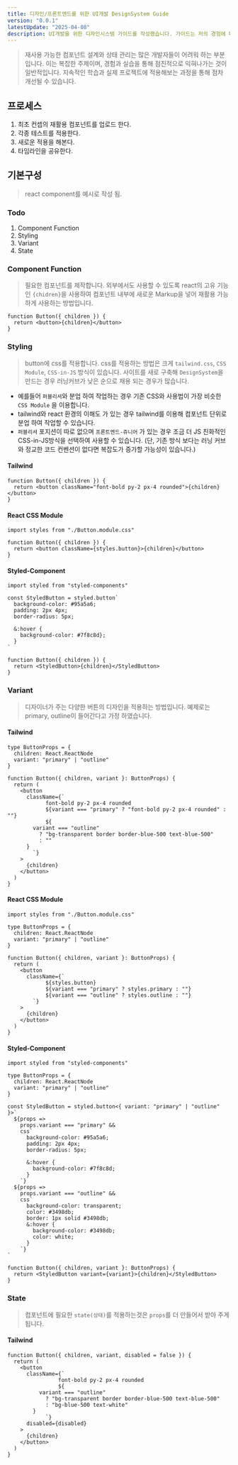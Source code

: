 ```yaml
---
title: 디자인/프론트엔드를 위한 UI개발 DesignSystem Guide
version: "0.0.1"
latestUpdate: "2025-04-08"
description: UI개발을 위한 디자인시스템 가이드를 작성했습니다. 가이드는 저의 경험에 따라 매번 업데이트 됩니다.
---
```


> 재사용 가능한 컴포넌트 설계와 상태 관리는 많은 개발자들이 어려워 하는 부분입니다.
> 이는 복잡한 주제이며, 경험과 실습을 통해 점진적으로 익혀나가는 것이 일반적입니다.
> 지속적인 학습과 실제 프로젝트에 적용해보는 과정을 통해 점차 개선될 수 있습니다.

## 프로세스

1. 최초 컨셉의 재활용 컴포넌트를 업로드 한다.
2. 각종 테스트를 적용한다.
3. 새로운 적용을 해본다.
4. 타임라인을 공유한다.

## 기본구성

> react component를 예시로 작성 됨.

### Todo

1. Component Function
2. Styling
3. Variant
4. State

### Component Function

> 필요한 컴포넌트를 제작합니다.
> 외부에서도 사용할 수 있도록 react의 고유 기능인 `{chidren}`을 사용하여 컴포넌트 내부에 새로운 Markup을 넣어 재활용 가능하게 사용하는 방법입니다.

```tsx
function Button({ children }) {
  return <button>{children}</button>
}
```

### Styling

> button에 css를 적용합니다.
> css를 적용하는 방법은 크게 `tailwind.css`, `CSS Module`, `CSS-in-JS` 방식이 있습니다.
> 사이트를 새로 구축해 `DesignSystem`을 만드는 경우 러닝커브가 낮은 순으로 채용 되는 경우가 많습니다.

- 예를들어 `퍼블리셔`와 분업 하여 작업하는 경우 기존 CSS와 사용법이 가장 비슷한 `CSS Module` 을 이용합니다.
- tailwind와 react 환경의 이해도 가 있는 경우 tailwind를 이용해 컴포넌트 단위로 분업 하여 작업할 수 있습니다.
- `퍼블리셔` 포지션이 따로 없으며 `프론트엔드-쥬니어` 가 있는 경우 조금 더 JS 친화적인 CSS-in-JS방식을 선택하여 사용할 수 있습니다. (단, 기존 방식 보다는 러닝 커브와 정교한 코드 컨벤션이 없다면 복잡도가 증가할 가능성이 있습니다.)

#### Tailwind

```tsx
function Button({ children }) {
  return <button className="font-bold py-2 px-4 rounded">{children}</button>
}
```

#### React CSS Module

```tsx
import styles from "./Button.module.css"

function Button({ children }) {
  return <button className={styles.button}>{children}</button>
}
```

#### Styled-Component

```tsx
import styled from "styled-components"

const StyledButton = styled.button`
  background-color: #95a5a6;
  padding: 2px 4px;
  border-radius: 5px;

  &:hover {
    background-color: #7f8c8d};
  }
`

function Button({ children }) {
  return <StyledButton>{children}</StyledButton>
}
```

### Variant

> 디자이너가 주는 다양한 버튼의 디자인을 적용하는 방법입니다.
> 예제로는 primary, outline이 들어간다고 가정 하였습니다.

#### Tailwind

```tsx
type ButtonProps = {
  children: React.ReactNode
  variant: "primary" | "outline"
}

function Button({ children, variant }: ButtonProps) {
  return (
    <button
      className={`
			font-bold py-2 px-4 rounded
			${variant === "primary" ? "font-bold py-2 px-4 rounded" : ""}
			${
        variant === "outline"
          ? "bg-transparent border border-blue-500 text-blue-500"
          : ""
      }
		`}
    >
      {children}
    </button>
  )
}
```

#### React CSS Module

```tsx
import styles from "./Button.module.css"

type ButtonProps = {
  children: React.ReactNode
  variant: "primary" | "outline"
}

function Button({ children, variant }: ButtonProps) {
  return (
    <button
      className={`
			${styles.button} 
			${variant === "primary" ? styles.primary : ""}
			${variant === "outline" ? styles.outline : ""}
		`}
    >
      {children}
    </button>
  )
}
```

#### Styled-Component

```tsx
import styled from "styled-components"

type ButtonProps = {
  children: React.ReactNode
  variant: "primary" | "outline"
}

const StyledButton = styled.button<{ variant: "primary" | "outline" }>`
  ${props =>
    props.variant === "primary" &&
    css`
      background-color: #95a5a6;
      padding: 2px 4px;
      border-radius: 5px;

      &:hover {
        background-color: #7f8c8d;
      }
    `}
  ${props =>
    props.variant === "outline" &&
    css`
      background-color: transparent;
      color: #3498db;
      border: 1px solid #3498db;
      &:hover {
        background-color: #3498db;
        color: white;
      }
    `}
`

function Button({ children, variant }: ButtonProps) {
  return <StyledButton variant={variant}>{children}</StyledButton>
}
```

### State

> 컴포넌트에 필요한 `state(상태)`를 적용하는것은 `props`를 더 만들어서 받아 주게 됩니다.

#### Tailwind

```tsx
function Button({ children, variant, disabled = false }) {
  return (
    <button
      className={`
				font-bold py-2 px-4 rounded
				${
          variant === "outline"
            ? "bg-transparent border border-blue-500 text-blue-500"
            : "bg-blue-500 text-white"
        }
			`}
      disabled={disabled}
    >
      {children}
    </button>
  )
}
```
